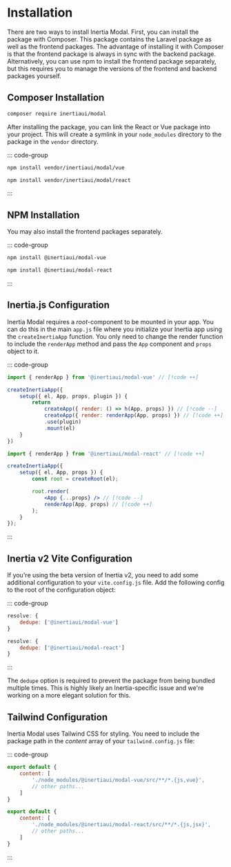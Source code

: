 # Installation

There are two ways to install Inertia Modal. First, you can install the package with Composer. This package contains the Laravel package as well as the frontend packages. The advantage of installing it with Composer is that the frontend package is always in sync with the backend package. Alternatively, you can use npm to install the frontend package separately, but this requires you to manage the versions of the frontend and backend packages yourself.

## Composer Installation

```bash
composer require inertiaui/modal
```

After installing the package, you can link the React or Vue package into your project. This will create a symlink in your `node_modules` directory to the package in the `vendor` directory.

::: code-group

```bash [Vue]
npm install vendor/inertiaui/modal/vue
```

```bash [React]
npm install vendor/inertiaui/modal/react
```

:::

## NPM Installation

You may also install the frontend packages separately.

::: code-group

```bash [Vue]
npm install @inertiaui/modal-vue
```

```bash [React]
npm install @inertiaui/modal-react
```

:::

## Inertia.js Configuration

Inertia Modal requires a *root*-component to be mounted in your app. You can do this in the main `app.js` file where you initialize your Inertia app using the `createInertiaApp` function. You only need to change the render function to include the `renderApp` method and pass the `App` component and `props` object to it.

::: code-group

```js [Vue]
import { renderApp } from '@inertiaui/modal-vue' // [!code ++]

createInertiaApp({
    setup({ el, App, props, plugin }) {
        return
            createApp({ render: () => h(App, props) }) // [!code --]
            createApp({ render: renderApp(App, props) }) // [!code ++]
            .use(plugin)
            .mount(el)
    }
})
```

```jsx [React]
import { renderApp } from '@inertiaui/modal-react' // [!code ++]

createInertiaApp({
    setup({ el, App, props }) {
        const root = createRoot(el);

        root.render(
            <App {...props} /> // [!code --]
            renderApp(App, props) // [!code ++]
        );
    }
});
```

:::

## Inertia v2 Vite Configuration

If you're using the beta version of Inertia v2, you need to add some additional configuration to your `vite.config.js` file. Add the following config to the root of the configuration object:

::: code-group

```js [Vue]
resolve: {
    dedupe: ['@inertiaui/modal-vue']
}
```

```js [React]
resolve: {
    dedupe: ['@inertiaui/modal-react']
}
```

:::

The `dedupe` option is required to prevent the package from being bundled multiple times. This is highly likely an Inertia-specific issue and we're working on a more elegant solution for this.

## Tailwind Configuration

Inertia Modal uses Tailwind CSS for styling. You need to include the package path in the *content* array of your `tailwind.config.js` file:

::: code-group

```js [Vue]
export default {
    content: [
        './node_modules/@inertiaui/modal-vue/src/**/*.{js,vue}',
        // other paths...
    ]
}
```

```js [React]
export default {
    content: [
        './node_modules/@inertiaui/modal-react/src/**/*.{js,jsx}',
        // other paths...
    ]
}
```

:::